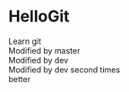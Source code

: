# HelloGit
Learn git  
Modified by master  
Modified by dev  
Modified by dev second times  
better

